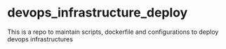 # devops_infrastructure_deploy
This is a repo to maintain scripts, dockerfile and configurations to deploy devops infrastructures
